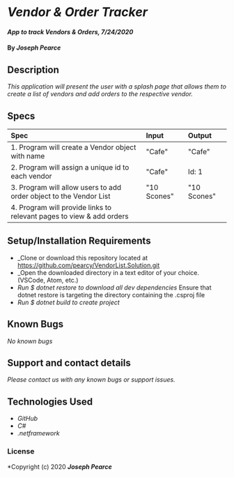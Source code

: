 # _Vendor & Order Tracker_

#### _App to track Vendors & Orders, 7/24/2020_

#### By _**Joseph Pearce**_

## Description

_This application will present the user with a splash page that allows them to create a list of vendors and add orders to the respective vendor._

## Specs

| Spec                                                                              | Input                                                          | Output                                      |
| :-------------------------------------------------------------------------------- | :------------------------------------------------------------- | :------------------------------------------ |
| 1. Program will create a Vendor object with name | "Cafe" | "Cafe"  |
| 2. Program will assign a unique id to each vendor | "Cafe" | Id: 1  |
| 3. Program will allow users to add order object to the Vendor List | "10 Scones" | "10 Scones" |
| 4. Program will provide links to relevant pages to view & add orders |  |  |


## Setup/Installation Requirements

- _Clone or download this repository located at https://github.com/pearcy/VendorList.Solution.git
- _Open the downloaded directory in a text editor of your choice. (VSCode, Atom, etc.)
- _Run \$ dotnet restore to download all dev dependencies_ Ensure that dotnet restore is targeting the directory containing the .csproj file
- _Run \$ dotnet build to create project_


## Known Bugs

_No known bugs_

## Support and contact details

_Please contact us with any known bugs or support issues._

## Technologies Used

- _GitHub_
- _C#_
- _.netframework_

### License

*Copyright (c) 2020 **_Joseph Pearce_**
